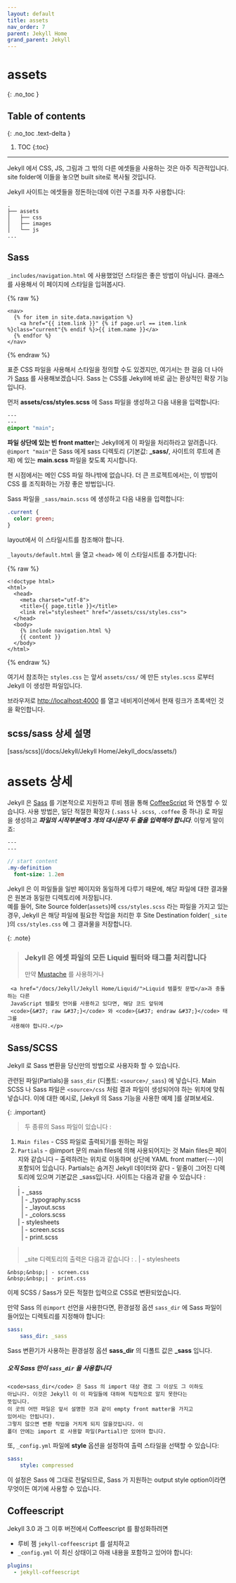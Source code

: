 ```yaml
---
layout: default
title: assets
nav_order: 7
parent: Jekyll Home
grand_parent: Jekyll
---
```


# assets
{: .no_toc }

## Table of contents
{: .no_toc .text-delta }

1. TOC
{:toc}

---

<!--
Using CSS, JS, images and other assets is straightforward with Jekyll. Place
them in your site folder and they’ll copy across to the built site.
-->
Jekyll 에서 CSS, JS, 그림과 그 밖의 다른 에셋들을 사용하는 것은 아주 직관적입니다.
site folder에 이들을 놓으면 built site로 복사될 것입니다.

<!--
Jekyll sites often use this structure to keep assets organized:
-->
Jekyll 사이트는 에셋들을 정돈하는데에 이런 구조를 자주 사용합니다:

```
.
├── assets
│   ├── css
│   ├── images
│   └── js
...
```

## Sass

<!--
Inlining the styles used in `_includes/navigation.html` is not a best practice,
let's style the current page with a class instead.
-->
`_includes/navigation.html` 에 사용했었던 스타일은 좋은 방법이 아닙니다. 클래스를 사용해서 이 페이지에 스타일을 입혀봅시다.

{% raw %}
```liquid
<nav>
  {% for item in site.data.navigation %}
    <a href="{{ item.link }}" {% if page.url == item.link %}class="current"{% endif %}>{{ item.name }}</a>
  {% endfor %}
</nav>
```
{% endraw %}

<!--
You could use a standard CSS file for styling, we're going to take it a step
further by using [Sass](https://sass-lang.com/). Sass is a fantastic extension
to CSS baked right into Jekyll.
-->
표준 CSS 파일을 사용해서 스타일을 정의할 수도 있겠지만, 여기서는 한 걸음 더
나아가 [Sass](https://sass-lang.com/) 를 사용해보겠습니다. Sass 는 CSS를 Jekyll에 바로 굽는 환상적인 확장 기능입니다.

<!--
First create a Sass file at `assets/css/styles.scss` with the following content:
-->
먼저 **assets/css/styles.scss** 에 Sass 파일을 생성하고 다음 내용을 입력합니다:

```sass
---
---
@import "main";
```

<!--
The empty front matter at the top tells Jekyll it needs to process the file. The
`@import "main"` tells Sass to look for a file called `main.scss` in the sass
directory (`_sass/` by default which is directly under root folder of your website).
-->
**파일 상단에 있는 빈 front matter**는 Jekyll에게  이 파일을 처리하라고 알려줍니다.   
`@import "main"`은 Sass 에게 sass 디렉토리 (기본값: **_sass/**, 사이트의 루트에 존재) 에 있는
**main.scss** 파일을 찾도록  지시합니다.

<!--
At this stage you'll just have a main css file. For larger projects, this is a
great way to keep your CSS organized.
-->
현 시점에서는 메인 CSS 파일 하나밖에 없습니다. 더 큰 프로젝트에서는, 이 방법이
CSS 를 조직화하는 가장 좋은 방법입니다.

<!--
Create a Sass file at `_sass/main.scss` with the following content:
-->
Sass 파일을 `_sass/main.scss` 에 생성하고 다음 내용을 입력합니다:

```sass
.current {
  color: green;
}
```

<!--
You'll need to reference the stylesheet in your layout.
-->
layout에서 이 스타일시트를 참조해야 합니다.

<!--
Open `_layouts/default.html` and add the stylesheet to the `<head>`:
-->
`_layouts/default.html` 을 열고 `<head>` 에 이 스타일시트를 추가합니다:

{% raw %}
```liquid
<!doctype html>
<html>
  <head>
    <meta charset="utf-8">
    <title>{{ page.title }}</title>
    <link rel="stylesheet" href="/assets/css/styles.css">
  </head>
  <body>
    {% include navigation.html %}
    {{ content }}
  </body>
</html>
```
{% endraw %}

<!--
The `styles.css` referenced here is generated by Jekyll from the `styles.scss` you created earlier in `assets/css/`.
-->
여기서 참조하는 `styles.css` 는 앞서 `assets/css/` 에 만든 `styles.scss` 로부터 Jekyll 이 생성한 파일입니다.

<!--
Load up <a href="http://localhost:4000" target="_blank" data-proofer-ignore>http://localhost:4000</a>
and check the active link in the navigation is green.
-->
브라우저로 <a href="http://localhost:4000" target="_blank" data-proofer-ignore>http://localhost:4000</a> 를
열고 네비게이션에서 현재 링크가 초록색인 것을 확인합니다.

<!--
Next we're looking at one of Jekyll's most popular features, blogging.
-->
<!-- 다음 우리는 Jekyll 의 가장 인기있는 기능들 중 하나인 블로그를 살펴볼 것입니다. -->

## scss/sass 상세 설명
[sass/scss](/docs/Jekyll/Jekyll Home/Jekyll_docs/assets/)

# assets 상세



<!--
Jekyll provides built-in support for [Sass](https://sass-lang.com/)
and can work with [CoffeeScript](https://coffeescript.org/) via a Ruby gem.
In order to use them, you must first create a file with the proper extension
name (one of `.sass`, `.scss`, or `.coffee`) and
***start the file with two lines of triple dashes***, like this:
-->
Jekyll 은 [Sass](https://sass-lang.com/) 를 기본적으로 지원하고
루비 젬을 통해 [CoffeeScript](https://coffeescript.org/) 와 연동할 수 있습니다.
사용 방법은, 일단 적절한 확장자 (`.sass` 나 `.scss`, `.coffee` 중 하나) 로
파일을 생성하고
***파일의 시작부분에 3 개의 대시문자 두 줄을 입력해야 합니다***. 이렇게 말이죠:

```sass
---
---

// start content
.my-definition
  font-size: 1.2em
```

<!--
Jekyll treats these files the same as a regular page, in that the output file
will be placed in the same directory that it came from. For instance, if you
have a file named `css/styles.scss` in your site's source folder, Jekyll
will process it and put it in your site's destination folder under
`css/styles.css`.
-->

Jekyll 은 이 파일들을 일반 페이지와 동일하게 다루기 때문에, 해당 파일에 대한
결과물은 원본과 동일한 디렉토리에 저장됩니다.    
예를 들어, Site Source folder(`assets`)에
`css/styles.scss` 라는 파일을 가지고 있는 경우, Jekyll 은 해당 파일에 필요한
작업을 처리한 후 Site Destination folder( `_site` )의 `css/styles.css` 에 그 결과물을
저장합니다.

{: .note}
> <h3>Jekyll 은 에셋 파일의 모든 Liquid 필터와 태그를 처리합니다</h3>
> <p>만약 <a href="https://mustache.github.io">Mustache</a> 를 사용하거나
     <a href="/docs/Jekyll/Jekyll Home/Liquid/">Liquid 템플릿 문법</a>과 충돌하는 다른
     JavaScript 템플릿 언어를 사용하고 있다면, 해당 코드 앞뒤에
     <code>{&#37; raw &#37;}</code> 와 <code>{&#37; endraw &#37;}</code> 태그를
     사용해야 합니다.</p>




## Sass/SCSS

<!--
Jekyll allows you to customize your Sass conversion in certain ways.
-->
Jekyll 로 Sass 변환을 당신만의 방법으로 사용자화 할 수 있습니다.

<!--
Place all your partials in your `sass_dir`, which defaults to
`<source>/_sass`. Place your main SCSS or Sass files in the place you want
them to be in the output file, such as `<source>/css`. For an example, take
a look at [this example site using Sass support in Jekyll][example-sass].
-->

관련된 파일(Partials)을 `sass_dir` (디폴트: `<source>/_sass`) 에 넣습니다. Main SCSS 나
Sass 파일은 `<source>/css` 처럼 결과 파일이 생성되어야 하는 위치에 맞춰
넣습니다. 이에 대한 예시로, [Jekyll 의 Sass 기능을 사용한 예제
]를 살펴보세요.

{: .important}
> 두 종류의 Sass 파일이 있습니다 :
 1. <code>Main files</code> - CSS 파일로 출력되기를 원하는 파일 
 2. <code>Partials</code>   - @import 문의 main files에 의해 사용되어지는 것
 Main files은 페이지와 같습니다 – 출력하려는 위치로 이동하며 상단에 YAML front matter(---)이 포함되어 있습니다. 
 Partials는 숨겨진 Jekyll 데이터와 같다 - 밑줄이 그어진 디렉토리에 있으며 기본값은 _sass입니다. 
사이트는 다음과 같을 수 있습니다 :    
  .      
  | - _sass   
    &nbsp;&nbsp;| - _typography.scss   
    &nbsp;&nbsp;| - _layout.scss   
    &nbsp;&nbsp;| - _colors.scss   
  | - stylesheets   
    &nbsp;&nbsp;| - screen.scss  
    &nbsp;&nbsp;| - print.scss   
> <br>
> _site 디렉토리의 출력은 다음과 같습니다 :  
> .   
> | - stylesheets   
    &nbsp;&nbsp;| - screen.css   
    &nbsp;&nbsp;| - print.css   

이제 SCSS / Sass가 모든 적절한 입력으로 CSS로 변환되었습니다.


<!--
If you are using Sass `@import` statements, you'll need to ensure that your
`sass_dir` is set to the base directory that contains your Sass files:
-->
만약 Sass 의 `@import` 선언을 사용한다면, 환경설정 옵션 `sass_dir` 에 Sass
파일이 들어있는 디렉토리를 지정해야 합니다:


```yaml
sass:
    sass_dir: _sass
```

<!--
The Sass converter will default the `sass_dir` configuration option to
`_sass`.
-->
Sass 변환기가 사용하는 환경설정 옵션 **sass_dir** 의 디폴트 값은 **_sass** 입니다.


[example-sass]: https://github.com/jekyll/jekyll-sass-converter/tree/master/docs

<div class="note info">
<!--
  <h5>The <code>sass_dir</code> is only used by Sass</h5>
  <p>

    Note that the <code>sass_dir</code> becomes the load path for Sass imports,
    nothing more. This means that Jekyll does not know about these files
    directly. Any files here should not contain the empty front matter as
    described above. If they do, they'll not be transformed as described above. This
    folder should only contain imports.

  </p>
-->
  <h5>오직 Sass 만이 <code>sass_dir</code> 을 사용합니다</h5>
  <p>

    <code>sass_dir</code> 은 Sass 의 import 대상 경로 그 이상도 그 이하도
    아닙니다. 이것은 Jekyll 이 이 파일들에 대하여 직접적으로 알지 못한다는
    뜻입니다.    
    이 곳의 어떤 파일은 앞서 설명한 것과 같이 empty front matter을 가지고
    있어서는 안됩니다).    
    그렇지 않으면 변환 작업을 거치게 되지 않을것입니다. 이
    폴더 안에는 import 로 사용할 파일(Partial)만 있어야 합니다.

  </p>
</div>

<!--
You may also specify the output style with the `style` option in your
`_config.yml` file:
-->
또, `_config.yml` 파일에 **style** 옵션을 설정하여 출력 스타일을 선택할 수
있습니다:

```yaml
sass:
    style: compressed
```

<!--
These are passed to Sass, so any output style options Sass supports are valid
here, too.
-->
이 설정은 Sass 에 그대로 전달되므로, Sass 가 지원하는 output style option이라면
무엇이든 여기에 사용할 수 있습니다.

## Coffeescript

<!--
To enable Coffeescript in Jekyll 3.0 and up you must
-->
Jekyll 3.0 과 그 이후 버전에서 Coffeescript 를 활성화하려면

<!--
* Install the `jekyll-coffeescript` gem
* Ensure that your `_config.yml` is up-to-date and includes the following:
-->
* 루비 젬 `jekyll-coffeescript` 를 설치하고
* `_config.yml` 이 최신 상태이고 아래 내용을 포함하고 있어야 합니다:

```yaml
plugins:
  - jekyll-coffeescript
```

